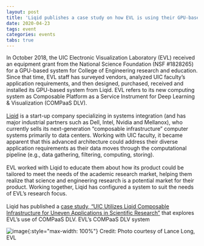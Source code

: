 ```yaml
---
layout: post
title: 'Liqid publishes a case study on how EVL is using their GPU-based system COMPaaS DLV'
date: 2020-04-23
tags: event
categories: events
tabs: true
---
```


In October 2018, the UIC Electronic Visualization Laboratory (EVL) received an equipment grant from the National Science Foundation (NSF #1828265) for a GPU-based system for College of Engineering research and education. Since that time, EVL staff has surveyed vendors, analyzed UIC faculty&rsquo;s application requirements, and then designed, purchased, received and installed its GPU-based system from Liqid. EVL refers to its new computing system as Composable Platform as a Service Instrument for Deep Learning & Visualization (COMPaaS DLV).<br><br>
<a href="https://www.liqid.com/">Liqid</a> is a start-up company specializing in systems integration (and has major industrial partners such as Dell, Intel, Nvidia and Mellanox), who currently sells its next-generation &ldquo;composable infrastructure&rdquo; computer systems primarily to data centers. Working with UIC faculty, it became apparent that this advanced architecture could address their diverse application requirements as their data moves through the computational pipeline (e.g., data gathering, filtering, computing, storing).<br><br>
EVL worked with Liqid to educate them about how its product could be tailored to meet the needs of the academic research market, helping them realize that science and engineering research is a potential market for their product. Working together, Liqid has configured a system to suit the needs of EVL&rsquo;s research focus.<br><br>
Liqid has published a <a href="https://www.evl.uic.edu/entry.php?id=2495">case study, &ldquo;UIC Utilizes Liqid Composable Infrastructure for Uneven Applications in Scientific Research&rdquo;</a> that explores EVL&rsquo;s use of COMPaaS DLV.
EVL&rsquo;s COMPaaS DLV system

![image](https://www.evl.uic.edu/output/originals/compaas_liqid-2.png-srcw.jpg){:style="max-width: 100%"}
Credit: Photo courtesy of Lance Long, EVL

